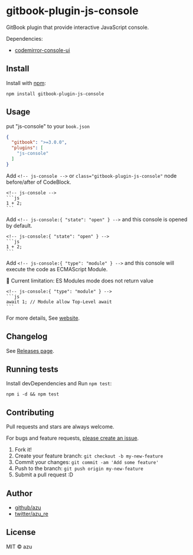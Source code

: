 # gitbook-plugin-js-console

GitBook plugin that provide interactive JavaScript console.

Dependencies:

- [codemirror-console-ui](../codemirror-console-ui)

## Install

Install with [npm](https://www.npmjs.com/):

    npm install gitbook-plugin-js-console

## Usage

put "js-console" to your `book.json`

```json
{
  "gitbook": ">=3.0.0",
  "plugins": [
    "js-console"
  ]
}
```

Add `<!-- js-console -->` or `class="gitbook-plugin-js-console"` node before/after of CodeBlock.

    <!-- js-console -->
    ```js
    1 + 2;
    ```

Add `<!-- js-console:{ "state": "open" } -->` and this console is opened by default.

    <!-- js-console:{ "state": "open" } -->
    ```js
    1 + 2;
    ```

Add `<!-- js-console:{ "type": "module" } -->` and this console will execute the code as ECMAScript Module.

:memo: Current limitation: ES Modules mode does not return value

    <!-- js-console:{ "type": "module" } -->
    ```js
    await 1; // Module allow Top-Level await
    ```

For more details, See [website](../../website/).

## Changelog

See [Releases page](https://github.com/azu/gitbook-plugin-js-console/releases).

## Running tests

Install devDependencies and Run `npm test`:

    npm i -d && npm test

## Contributing

Pull requests and stars are always welcome.

For bugs and feature requests, [please create an issue](https://github.com/azu/gitbook-plugin-js-console/issues).

1. Fork it!
2. Create your feature branch: `git checkout -b my-new-feature`
3. Commit your changes: `git commit -am 'Add some feature'`
4. Push to the branch: `git push origin my-new-feature`
5. Submit a pull request :D

## Author

- [github/azu](https://github.com/azu)
- [twitter/azu_re](https://twitter.com/azu_re)

## License

MIT © azu
